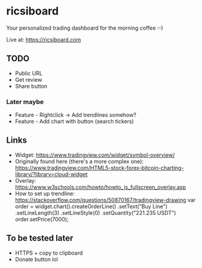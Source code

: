 # ricsiboard

Your personalized trading dashboard for the morning coffee :-)

Live at: https://ricsiboard.com

## TODO

* Public URL
* Get review
* Share button

### Later maybe

* Feature - Rightclick -> Add trendlines somehow?
* Feature - Add chart with button (search tickers)

## Links

* Widget: https://www.tradingview.com/widget/symbol-overview/
* Originally found here (there's a more complex one): https://www.tradingview.com/HTML5-stock-forex-bitcoin-charting-library/?library=cloud-widget
* Overlay: https://www.w3schools.com/howto/howto_js_fullscreen_overlay.asp
* How to set up trendline: https://stackoverflow.com/questions/50870167/tradingview-drawing
    var order = widget.chart().createOrderLine()
      .setText("Buy Line")
      .setLineLength(3) 
      .setLineStyle(0) 
      .setQuantity("221.235 USDT")
    order.setPrice(7000);

## To be tested later

* HTTPS + copy to clipboard
* Donate button lol
